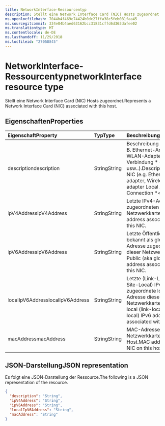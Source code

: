 ```yaml
---
title: NetworkInterface-Ressourcentyp
description: Stellt eine Network Interface Card (NIC) Hosts zugeordnet.
ms.openlocfilehash: 7044b4f469e74424b0dc27ffa38c5feb081faa45
ms.sourcegitcommit: 334e84b4aed63162bcc31831cffd6d363dafee02
ms.translationtype: MT
ms.contentlocale: de-DE
ms.lasthandoff: 11/29/2018
ms.locfileid: "27058845"
---
```

# <a name="networkinterface-resource-type"></a><span data-ttu-id="f9387-103">NetworkInterface-Ressourcentyp</span><span class="sxs-lookup"><span data-stu-id="f9387-103">networkInterface resource type</span></span>

<span data-ttu-id="f9387-104">Stellt eine Network Interface Card (NIC) Hosts zugeordnet.</span><span class="sxs-lookup"><span data-stu-id="f9387-104">Represents a Network Interface Card (NIC) associated with this host.</span></span>

## <a name="properties"></a><span data-ttu-id="f9387-105">Eigenschaften</span><span class="sxs-lookup"><span data-stu-id="f9387-105">Properties</span></span>

| <span data-ttu-id="f9387-106">Eigenschaft</span><span class="sxs-lookup"><span data-stu-id="f9387-106">Property</span></span>   | <span data-ttu-id="f9387-107">Typ</span><span class="sxs-lookup"><span data-stu-id="f9387-107">Type</span></span> |<span data-ttu-id="f9387-108">Beschreibung</span><span class="sxs-lookup"><span data-stu-id="f9387-108">Description</span></span>|
|:---------------|:--------|:----------|
|<span data-ttu-id="f9387-109">description</span><span class="sxs-lookup"><span data-stu-id="f9387-109">description</span></span>|<span data-ttu-id="f9387-110">String</span><span class="sxs-lookup"><span data-stu-id="f9387-110">String</span></span>|<span data-ttu-id="f9387-111">Beschreibung der NIC (z. B. Ethernet-Adapter, WLAN-Adapter LAN-Verbindung \* <> # usw..).</span><span class="sxs-lookup"><span data-stu-id="f9387-111">Description of the NIC (e.g. Ethernet adapter, Wireless LAN adapter Local Area Connection \*<#>, etc.).</span></span>|
|<span data-ttu-id="f9387-112">ipV4Address</span><span class="sxs-lookup"><span data-stu-id="f9387-112">ipV4Address</span></span>|<span data-ttu-id="f9387-113">String</span><span class="sxs-lookup"><span data-stu-id="f9387-113">String</span></span>|<span data-ttu-id="f9387-114">Letzte IPv4-Adresse zugeordneten dieser Netzwerkkarte</span><span class="sxs-lookup"><span data-stu-id="f9387-114">Last IPv4 address associated with this NIC.</span></span>|
|<span data-ttu-id="f9387-115">ipV6Address</span><span class="sxs-lookup"><span data-stu-id="f9387-115">ipV6Address</span></span>|<span data-ttu-id="f9387-116">String</span><span class="sxs-lookup"><span data-stu-id="f9387-116">String</span></span>|<span data-ttu-id="f9387-117">Letzte Öffentliche (auch bekannt als global) IPv6-Adresse zugeordneten dieser Netzwerkkarte</span><span class="sxs-lookup"><span data-stu-id="f9387-117">Last Public (aka global) IPv6 address associated with this NIC.</span></span>|
|<span data-ttu-id="f9387-118">localIpV6Address</span><span class="sxs-lookup"><span data-stu-id="f9387-118">localIpV6Address</span></span>|<span data-ttu-id="f9387-119">String</span><span class="sxs-lookup"><span data-stu-id="f9387-119">String</span></span>|<span data-ttu-id="f9387-120">Letzte (Link-Local oder Site-Local) IPv6 zugeordnete lokale Adresse diese Netzwerkkarte ein.</span><span class="sxs-lookup"><span data-stu-id="f9387-120">Last local (link-local or site-local) IPv6 address associated with this NIC.</span></span>|
|<span data-ttu-id="f9387-121">macAddress</span><span class="sxs-lookup"><span data-stu-id="f9387-121">macAddress</span></span>|<span data-ttu-id="f9387-122">String</span><span class="sxs-lookup"><span data-stu-id="f9387-122">String</span></span>|<span data-ttu-id="f9387-123">MAC-Adresse der Netzwerkkarte auf diesem Host.</span><span class="sxs-lookup"><span data-stu-id="f9387-123">MAC address of the NIC on this host.</span></span>|

## <a name="json-representation"></a><span data-ttu-id="f9387-124">JSON-Darstellung</span><span class="sxs-lookup"><span data-stu-id="f9387-124">JSON representation</span></span>

<span data-ttu-id="f9387-125">Es folgt eine JSON-Darstellung der Ressource.</span><span class="sxs-lookup"><span data-stu-id="f9387-125">The following is a JSON representation of the resource.</span></span>

<!-- {
  "blockType": "resource",
  "optionalProperties": [

  ],
  "@odata.type": "microsoft.graph.networkInterface"
}-->

```json
{
  "description": "String",
  "ipV4Address": "String",
  "ipV6Address": "String",
  "localIpV6Address": "String",
  "macAddress": "String"
}

```

<!-- uuid: 8fcb5dbc-d5aa-4681-8e31-b001d5168d79
2015-10-25 14:57:30 UTC -->
<!-- {
  "type": "#page.annotation",
  "description": "networkInterface resource",
  "keywords": "",
  "section": "documentation",
  "tocPath": ""
}-->
